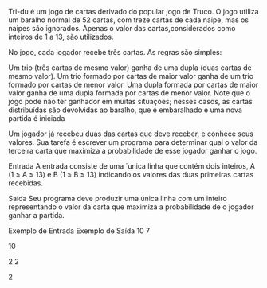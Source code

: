 Tri-du é um jogo de cartas derivado do popular jogo de Truco. O jogo utiliza um baralho normal de 52 cartas, com treze cartas de cada naipe, mas os naipes são ignorados. Apenas o valor das cartas,considerados como inteiros de 1 a 13, são utilizados.

No jogo, cada jogador recebe três cartas. As regras são simples:

 

Um trio (três cartas de mesmo valor) ganha de uma dupla (duas cartas de mesmo valor).
Um trio formado por cartas de maior valor ganha de um trio formado por cartas de menor valor.
Uma dupla formada por cartas de maior valor ganha de uma dupla formada por cartas de menor valor.
Note que o jogo pode não ter ganhador em muitas situações; nesses casos, as cartas distribuídas são devolvidas ao baralho, que é embaralhado e uma nova partida é iniciada

Um jogador já recebeu duas das cartas que deve receber, e conhece seus valores. Sua tarefa é escrever um programa para determinar qual o valor da terceira carta que maximiza a probabilidade de esse jogador ganhar o jogo.

Entrada
A entrada consiste de uma ´unica linha que contém dois inteiros, A (1 ≤ A ≤ 13) e B (1 ≤ B ≤ 13) indicando os valores das duas primeiras cartas recebidas.

Saída
Seu programa deve produzir uma única linha com um inteiro representando o valor da carta que maximiza a probabilidade de o jogador ganhar a partida.

 
Exemplo de Entrada	Exemplo de Saída
10 7

10

2 2                            

2                           

 

  

